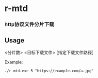 # r-mtd
### http协议文件分片下载

## Usage
<分片数> <目标下载文件> [指定下载文件路径]

Example: 
```shell
./r-mtd.exe 5 "https://example.com/a.jpg"
```
